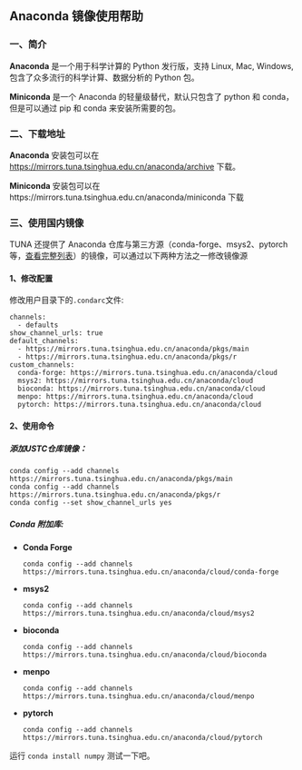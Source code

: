 

## Anaconda 镜像使用帮助

### 一、简介

**Anaconda** 是一个用于科学计算的 Python 发行版，支持 Linux, Mac, Windows, 包含了众多流行的科学计算、数据分析的 Python 包。

**Miniconda** 是一个 Anaconda 的轻量级替代，默认只包含了 python 和 conda，但是可以通过 pip 和 conda 来安装所需要的包。



### 二、下载地址

**Anaconda** 安装包可以在 https://mirrors.tuna.tsinghua.edu.cn/anaconda/archive 下载。

**Miniconda** 安装包可以在https://mirrors.tuna.tsinghua.edu.cn/anaconda/miniconda 下载



### 三、使用国内镜像

TUNA 还提供了 Anaconda 仓库与第三方源（conda-forge、msys2、pytorch等，[查看完整列表](https://mirrors.tuna.tsinghua.edu.cn/anaconda/cloud/)）的镜像，可以通过以下两种方法之一修改镜像源



#### 1、修改配置

修改用户目录下的`.condarc`文件:

```
channels:
  - defaults
show_channel_urls: true
default_channels:
  - https://mirrors.tuna.tsinghua.edu.cn/anaconda/pkgs/main
  - https://mirrors.tuna.tsinghua.edu.cn/anaconda/pkgs/r
custom_channels:
  conda-forge: https://mirrors.tuna.tsinghua.edu.cn/anaconda/cloud
  msys2: https://mirrors.tuna.tsinghua.edu.cn/anaconda/cloud
  bioconda: https://mirrors.tuna.tsinghua.edu.cn/anaconda/cloud
  menpo: https://mirrors.tuna.tsinghua.edu.cn/anaconda/cloud
  pytorch: https://mirrors.tuna.tsinghua.edu.cn/anaconda/cloud
```





#### 2、使用命令

##### 添加USTC仓库镜像：

```
conda config --add channels https://mirrors.tuna.tsinghua.edu.cn/anaconda/pkgs/main
conda config --add channels https://mirrors.tuna.tsinghua.edu.cn/anaconda/pkgs/r
conda config --set show_channel_urls yes
```

##### Conda 附加库:

- **Conda Forge**

  ```
  conda config --add channels https://mirrors.tuna.tsinghua.edu.cn/anaconda/cloud/conda-forge
  ```

- **msys2**

  ```
  conda config --add channels https://mirrors.tuna.tsinghua.edu.cn/anaconda/cloud/msys2
  ```

- **bioconda**

  ```
  conda config --add channels https://mirrors.tuna.tsinghua.edu.cn/anaconda/cloud/bioconda
  ```

- **menpo**

  ```
  conda config --add channels https://mirrors.tuna.tsinghua.edu.cn/anaconda/cloud/menpo
  ```

- **pytorch**

  ```
  conda config --add channels https://mirrors.tuna.tsinghua.edu.cn/anaconda/cloud/pytorch
  ```

  



运行 `conda install numpy` 测试一下吧。

